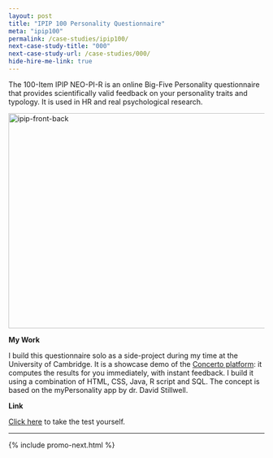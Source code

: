 ```yaml
---
layout: post
title: "IPIP 100 Personality Questionnaire"
meta: "ipip100"
permalink: /case-studies/ipip100/
next-case-study-title: "000"
next-case-study-url: /case-studies/000/
hide-hire-me-link: true
---
```

The 100-Item IPIP NEO-PI-R is an online Big-Five Personality questionnaire that provides scientifically valid feedback on your personality traits and typology. It is used in HR and real psychological research.

<p><a href="/_post_images/2014/03/ipip-front-back.jpg"><img class="alignnone size-full wp-image-4113" alt="ipip-front-back" src="/_post_images/2014/03/ipip-front-back.jpg" width="1129" height="423" /></a></p>

<p><strong>My Work</strong></p>
<p>I build this questionnaire solo as a side-project during my time at the University of Cambridge. It is a showcase demo of the <a href="http://www.psychometrics.cam.ac.uk/newconcerto">Concerto platform</a>: it computes the results for you immediately, with instant feedback. I build it using a combination of HTML, CSS, Java, R script and SQL. The concept is based on the myPersonality app by dr. David Stillwell.</p>

<p><strong>Link</strong></p>
<p><a href="http://cambridge.e-psychometrics.com/?tid=112">Click here</a> to take the test yourself.</p>

---

{% include promo-next.html %}
